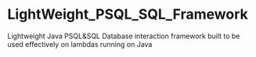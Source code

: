 # LightWeight_PSQL_SQL_Framework
Lightweight Java PSQL&amp;SQL Database interaction framework built to be used effectively on lambdas running on Java
